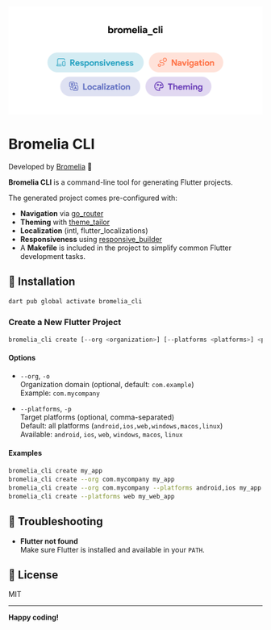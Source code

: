
![App Screenshot](https://github.com/Bromelia-Studio/bromelia_flutter_cli/blob/main/assets/bromelia-cli-hero.png)


# Bromelia CLI

Developed by [Bromelia](https://bromelia.io/) 🌺


**Bromelia CLI** is a command-line tool for generating Flutter projects. 

The generated project comes pre-configured with:

- **Navigation** via [go_router](https://pub.dev/packages/go_router)
- **Theming** with [theme_tailor](https://pub.dev/packages/theme_tailor)
- **Localization** (intl, flutter_localizations)
- **Responsiveness** using [responsive_builder](https://pub.dev/packages/responsive_builder)
- A **Makefile** is included in the project to simplify common Flutter development tasks.

## 🚀 Installation
```sh
dart pub global activate bromelia_cli
```

### Create a New Flutter Project

```sh
bromelia_cli create [--org <organization>] [--platforms <platforms>] <project_name>
```

#### **Options**

- `--org`, `-o`  
  Organization domain (optional, default: `com.example`)  
  Example: `com.mycompany`

- `--platforms`, `-p`  
  Target platforms (optional, comma-separated)  
  Default: all platforms (`android,ios,web,windows,macos,linux`)  
  Available: `android`, `ios`, `web`, `windows`, `macos`, `linux`

#### **Examples**

```sh
bromelia_cli create my_app
bromelia_cli create --org com.mycompany my_app
bromelia_cli create --org com.mycompany --platforms android,ios my_app
bromelia_cli create --platforms web my_web_app
```

## 🐞 Troubleshooting

- **Flutter not found**  
  Make sure Flutter is installed and available in your `PATH`.


## 📄 License

MIT

---

**Happy coding!**



